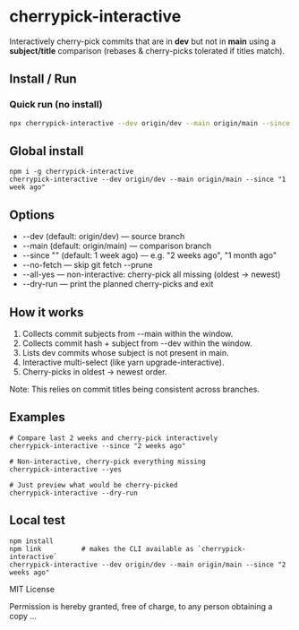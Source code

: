 # cherrypick-interactive

Interactively cherry-pick commits that are in **dev** but not in **main** using a **subject/title** comparison (rebases & cherry-picks tolerated if titles match).

## Install / Run

### Quick run (no install)
```bash
npx cherrypick-interactive --dev origin/dev --main origin/main --since "2 weeks ago"
```
## Global install
```
npm i -g cherrypick-interactive
cherrypick-interactive --dev origin/dev --main origin/main --since "1 week ago"
```
## Options
 - --dev <branch> (default: origin/dev) — source branch
 - --main <branch> (default: origin/main) — comparison branch
 - --since "<window>" (default: 1 week ago) — e.g. "2 weeks ago", "1 month ago"
 - --no-fetch — skip git fetch --prune
 - --all-yes — non-interactive: cherry-pick all missing (oldest → newest)
 - --dry-run — print the planned cherry-picks and exit

## How it works
 1.	Collects commit subjects from --main within the window.
 2.	Collects commit hash + subject from --dev within the window.
 3.	Lists dev commits whose subject is not present in main.
 4.	Interactive multi-select (like yarn upgrade-interactive).
 5.	Cherry-picks in oldest → newest order.

Note: This relies on commit titles being consistent across branches.

## Examples
```
# Compare last 2 weeks and cherry-pick interactively
cherrypick-interactive --since "2 weeks ago"

# Non-interactive, cherry-pick everything missing
cherrypick-interactive --yes

# Just preview what would be cherry-picked
cherrypick-interactive --dry-run
```

## Local test
```
npm install
npm link          # makes the CLI available as `cherrypick-interactive`
cherrypick-interactive --dev origin/dev --main origin/main --since "2 weeks ago"
```

MIT License

Permission is hereby granted, free of charge, to any person obtaining a copy
...
